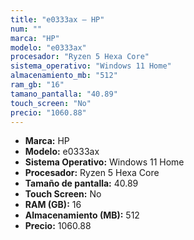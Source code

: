 ```yaml
---
title: "e0333ax — HP"
num: ""
marca: "HP"
modelo: "e0333ax"
procesador: "Ryzen 5 Hexa Core"
sistema_operativo: "Windows 11 Home"
almacenamiento_mb: "512"
ram_gb: "16"
tamano_pantalla: "40.89"
touch_screen: "No"
precio: "1060.88"
---
```

<ul>
<li><strong>Marca:</strong> HP</li>
<li><strong>Modelo:</strong> e0333ax</li>
<li><strong>Sistema Operativo:</strong> Windows 11 Home</li>
<li><strong>Procesador:</strong> Ryzen 5 Hexa Core </li>
<li><strong>Tamaño de pantalla:</strong> 40.89</li>
<li><strong>Touch Screen:</strong> No</li>
<li><strong>RAM (GB):</strong> 16</li>
<li><strong>Almacenamiento (MB):</strong> 512</li>
<li><strong>Precio:</strong> 1060.88</li>
</ul>